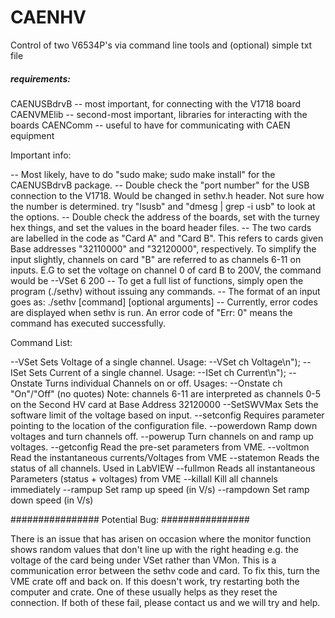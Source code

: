 # CAENHV
Control of two V6534P's via command line tools and (optional) simple txt file

##### requirements:
CAENUSBdrvB -- most important, for connecting with the V1718 board
CAENVMElib -- second-most important, libraries for interacting with the boards
CAENComm -- useful to have for communicating with CAEN equipment


Important info:

-- Most likely, have to do "sudo make; sudo make install" for the CAENUSBdrvB package.
-- Double check the "port number" for the USB connection to the V1718. Would be changed in sethv.h header. Not sure how the number is determined. try "lsusb" and "dmesg | grep -i usb" to look at the options.
-- Double check the address of the boards, set with the turney hex things, and set the values in the board header files.
-- The two cards are labelled in the code as "Card A" and "Card B". This refers to cards given Base addresses "32110000" and "32120000", respectively. To simplify the input slightly, channels on card "B" are referred to as channels 6-11 on inputs. E.G to set the voltage on channel 0 of card B to 200V, the command would be --VSet 6 200
-- To get a full list of functions, simply open the program (./sethv) without issuing any commands.
-- The format of an input goes as: ./sethv [command] [optional arguments]
-- Currently, error codes are displayed when sethv is run. An error code of "Err: 0" means the command has executed successfully.

Command List:

--VSet        Sets Voltage of a single channel.
              Usage: --VSet ch Voltage\n");
--ISet        Sets Current of a single channel.
              Usage: --ISet ch Current\n");
--Onstate     Turns individual Channels on or off.
              Usages: --Onstate ch \"On\"/\"Off\" (no quotes)
  Note:       channels 6-11 are interpreted as channels 0-5 on the
              Second HV card at Base Address 32120000
--SetSWVMax   Sets the software limit of the voltage based on input.
--setconfig   Requires parameter pointing to the location of the
              configuration file.
--powerdown   Ramp down voltages and turn channels off.
--powerup     Turn channels on and ramp up voltages.
--getconfig   Read the pre-set parameters from VME.
--voltmon     Read the instantaneous currents/Voltages from VME
--statemon    Reads the status of all channels. Used in LabVIEW
--fullmon     Reads all instantaneous Parameters (status + voltages) from VME
--killall        Kill all channels immediately
--rampup      Set ramp up speed (in V/s)
--rampdown    Set ramp down speed (in V/s)

################
Potential Bug:
################

There is an issue that has arisen on occasion where the monitor function shows random values that don't line up with the right heading e.g. the voltage of the card being under VSet rather than VMon. This is a communication error between the sethv code and card. To fix this, turn the VME crate off and back on. If this doesn't work, try restarting both the computer and crate. One of these usually helps as they reset the connection.
If both of these fail, please contact us and we will try and help.
 
